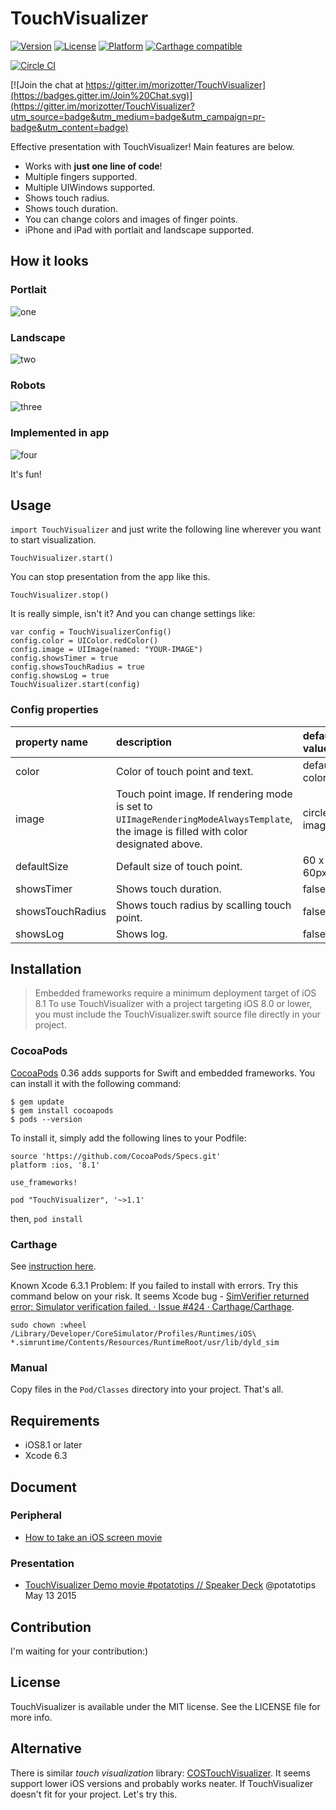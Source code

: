 # TouchVisualizer

[![Version](https://img.shields.io/cocoapods/v/TouchVisualizer.svg?style=flat)](http://cocoadocs.org/docsets/TouchVisualizer)
[![License](https://img.shields.io/cocoapods/l/TouchVisualizer.svg?style=flat)](http://cocoadocs.org/docsets/TouchVisualizer)
[![Platform](https://img.shields.io/cocoapods/p/TouchVisualizer.svg?style=flat)](http://cocoadocs.org/docsets/TouchVisualizer)
[![Carthage compatible](https://img.shields.io/badge/Carthage-compatible-4BC51D.svg?style=flat)](https://github.com/morizotter/TouchVisualizer)

[![Circle CI](https://circleci.com/gh/morizotter/TouchVisualizer/tree/master.svg?style=shield&circle-token=b7eb2e179731634bcac95d1e4f8e90b837b092e3)](https://circleci.com/gh/morizotter/TouchVisualizer/tree/master)

[![Join the chat at https://gitter.im/morizotter/TouchVisualizer](https://badges.gitter.im/Join%20Chat.svg)](https://gitter.im/morizotter/TouchVisualizer?utm_source=badge&utm_medium=badge&utm_campaign=pr-badge&utm_content=badge)

Effective presentation with TouchVisualizer! Main features are below.

- Works with **just one line of code**!
- Multiple fingers supported.
- Multiple UIWindows supported.
- Shows touch radius.
- Shows touch duration.
- You can change colors and images of finger points.
- iPhone and iPad with portlait and landscape supported.

## How it looks

### Portlait

![one](https://raw.githubusercontent.com/morizotter/TouchVisualizer/master/misc/one.gif)

### Landscape

![two](https://raw.githubusercontent.com/morizotter/TouchVisualizer/master/misc/two.gif)

### Robots

![three](https://raw.githubusercontent.com/morizotter/TouchVisualizer/master/misc/three.gif)

### Implemented in app

![four](https://raw.githubusercontent.com/morizotter/TouchVisualizer/master/misc/four.gif)

It's fun!

## Usage

`import TouchVisualizer` and just write the following line wherever you want to start visualization.

```
TouchVisualizer.start()
```

You can stop presentation from the app like this.

```
TouchVisualizer.stop()
```

It is really simple, isn't it? And you can change settings like:

```
var config = TouchVisualizerConfig()
config.color = UIColor.redColor()
config.image = UIImage(named: "YOUR-IMAGE")
config.showsTimer = true
config.showsTouchRadius = true
config.showsLog = true
TouchVisualizer.start(config)
```

### Config properties

|property name|description|default value|
|:----|:----|:----|
|color| Color of touch point and text.|default color|
|image| Touch point image. If rendering mode is set to  `UIImageRenderingModeAlwaysTemplate`, the image is filled with color designated above. |circle image|
|defaultSize| Default size of touch point.|60 x 60px|
|showsTimer| Shows touch duration.|false|
|showsTouchRadius| Shows touch radius by scalling touch point.|false|
|showsLog|Shows log.|false|

## Installation

> Embedded frameworks require a minimum deployment target of iOS 8.1
> To use TouchVisualizer with a project targeting iOS 8.0 or lower, you must include the TouchVisualizer.swift source file directly in your project.

### CocoaPods

[CocoaPods](http://cocoapods.org) 0.36 adds supports for Swift and embedded frameworks. You can install it with the following command:

```
$ gem update
$ gem install cocoapods
$ pods --version
```

To install it, simply add the following lines to your Podfile:

```
source 'https://github.com/CocoaPods/Specs.git'
platform :ios, '8.1'

use_frameworks!

pod "TouchVisualizer", '~>1.1'
```

then, `pod install`

### Carthage

See [instruction here](https://github.com/Carthage/Carthage#installing-carthage).

Known Xcode 6.3.1 Problem: If you failed to install with errors. Try this command below on your risk. It seems Xcode bug - [SimVerifier returned error: Simulator verification failed. · Issue #424 · Carthage/Carthage](https://github.com/Carthage/Carthage/issues/424#issuecomment-95812898).

```
sudo chown :wheel /Library/Developer/CoreSimulator/Profiles/Runtimes/iOS\ *.simruntime/Contents/Resources/RuntimeRoot/usr/lib/dyld_sim
```

### Manual

Copy files in the `Pod/Classes` directory into your project. That's all.

## Requirements

- iOS8.1 or later
- Xcode 6.3

## Document

### Peripheral

- [How to take an iOS screen movie](misc/take_a_movie.md)

### Presentation

- [TouchVisualizer Demo movie #potatotips // Speaker Deck](https://speakerdeck.com/morizotter/touchvisualizer-demo-movie-number-potatotips) @potatotips May 13 2015

## Contribution

I'm waiting for your contribution:)

## License

TouchVisualizer is available under the MIT license. See the LICENSE file for more info.

## Alternative

There is similar *touch visualization* library: [COSTouchVisualizer](https://github.com/conopsys/COSTouchVisualizer). It seems support lower iOS versions and probably works neater. If TouchVisualizer doesn't fit for your project. Let's try this.

